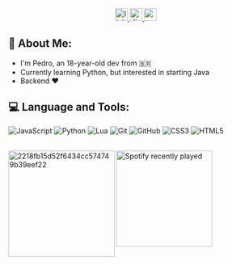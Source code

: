 <div align="center">
  <a href="https://www.linkedin.com/in/pedrosts-dev/" target="_blank">
    <img src="https://img.shields.io/static/v1?message=LinkedIn&logo=linkedin&label=&color=0077B5&logoColor=white&labelColor=&style=for-the-badge" height="25" alt="linkedin logo"  />
  </a>
  <a href="https://www.discordapp.com/users/502962151514832898" target="_blank">
    <img src="https://img.shields.io/static/v1?message=stonksz&logo=discord&label=&color=7289DA&logoColor=white&labelColor=&style=for-the-badge" height="25" alt="discord logo"  />
  </a>
  <a href="https://mail.google.com/mail/?view=cm&fs=1&to=pedrosts.dev@gmail.com&su=Hey%20there">
    <img src="https://img.shields.io/static/v1?message=contact&logo=gmail&label=&color=D14836&logoColor=white&labelColor=&style=for-the-badge" height="25" alt="gmail logo"  />
  </a>
</div>

## 🫡 About Me:

- I'm Pedro, an 18-year-old dev from 🇧🇷
- Currently learning Python, but interested in starting Java
- Backend ❤️

<h2>💻 Language and Tools:</h2>
<div>
    <p>
        <img src="https://img.shields.io/badge/javascript-%23323330.svg?style=for-the-badge&logo=javascript&logoColor=%23F7DF1E" alt="JavaScript">
        <img src="https://img.shields.io/badge/python-3670A0?style=for-the-badge&logo=python&logoColor=ffdd54" alt="Python">
        <img src="https://img.shields.io/badge/lua-%232C2D72.svg?style=for-the-badge&logo=lua&logoColor=white" alt="Lua">
        <img src="https://img.shields.io/badge/git-%23F05033.svg?style=for-the-badge&logo=git&logoColor=white" alt="Git">
        <img src="https://img.shields.io/badge/github-%23121011.svg?style=for-the-badge&logo=github&logoColor=white" alt="GitHub">
        <img src="https://img.shields.io/badge/css3-%231572B6.svg?style=for-the-badge&logo=css3&logoColor=white" alt="CSS3">
        <img src="https://img.shields.io/badge/html5-%23E34F26.svg?style=for-the-badge&logo=html5&logoColor=white" alt="HTML5">
    </p>
</div>

<br clear="both">


<img align="left" height="210" src='https://i.postimg.cc/JHh2HVDN/2218fb15d52f6434cc574749b39eef22.jpg' border='0' alt='2218fb15d52f6434cc574749b39eef22'/>

<div align="left">
  <a href="https://open.spotify.com/user/22zqjsxlahxzldfxnmn4tywdi">
    <img height="190" src="https://spotify-recently-played-readme.vercel.app/api?user=22zqjsxlahxzldfxnmn4tywdi&count=3&unique=true" alt="Spotify recently played"  />
  </a>
</div>
